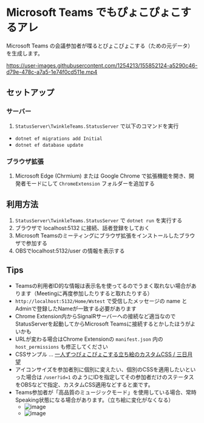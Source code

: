 # Microsoft Teams でもぴょこぴょこするアレ

Microsoft Teams の会議参加者が喋るとぴょこぴょこする（ための元データ）を生成します。

https://user-images.githubusercontent.com/1254213/155852124-a5290c46-d79e-478c-a7a5-1e74f0cd511e.mp4

## セットアップ

### サーバー

1. `StatusServer\TwinkleTeams.StatusServer` で以下のコマンドを実行
  - `dotnet ef migrations add Initial`
  - `dotnet ef database update`
 
### ブラウザ拡張

1. Microsoft Edge (Chrmium) または Google Chrome で拡張機能を開き、開発者モードにして `ChromeExtension` フォルダーを追加する

## 利用方法

1. `StatusServer\TwinkleTeams.StatusServer` で `dotnet run` を実行する
2. ブラウザで localhost:5132 に接続、話者登録をしておく
3. Microsoft Teamsのミーティングにブラウザ拡張をインストールしたブラウザで参加する
4. OBSでlocalhost:5132/user の情報を表示する

## Tips

- Teamsの利用者ID的な情報は表示名を使ってるのでうまく取れない場合があります（Meetingに再度参加したりすると取れたりする）
- `http://localhost:5132/Home/Wstest` で受信したメッセージの name とAdminで登録したNameが一致する必要があります
- Chrome Extension内からSignalRサーバーへの接続など適当なのでStatusServerを起動してからMicrosoft Teamsに接続するとかしたほうがよいかも
- URLが変わる場合はChrome Extensionの `manifest.json` 内の `host_permissions` も修正してください
- CSSサンプル … [一人ずつぴょこぴょこする立ち絵のカスタムCSS / 三日月望](https://n-mikaduki-fb.fanbox.cc/posts/902468)
- アイコンサイズを参加者別に個別に変えたい、個別のCSSを適用したいといった場合は `/user?id=1` のようにIDを指定してその参加者だけのステータスをOBSなどで指定、カスタムCSS適用などすると楽です。
- Teams参加者が「高品質のミュージックモード」を使用している場合、常時Speaking状態になる場合があります。（立ち絵に変化がなくなる）
  - ![image](https://user-images.githubusercontent.com/1254213/155852375-6fff1d0b-256f-43ae-85f3-adc2b0641b45.png)
  - ![image](https://user-images.githubusercontent.com/1254213/155852408-c720224a-8f0c-46c0-a556-564f12fa07c3.png)



